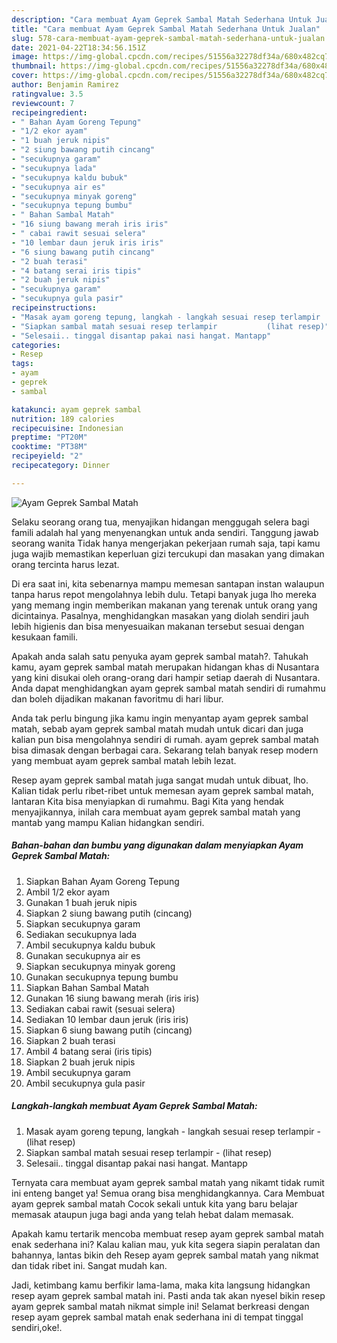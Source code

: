 ```yaml
---
description: "Cara membuat Ayam Geprek Sambal Matah Sederhana Untuk Jualan"
title: "Cara membuat Ayam Geprek Sambal Matah Sederhana Untuk Jualan"
slug: 578-cara-membuat-ayam-geprek-sambal-matah-sederhana-untuk-jualan
date: 2021-04-22T18:34:56.151Z
image: https://img-global.cpcdn.com/recipes/51556a32278df34a/680x482cq70/ayam-geprek-sambal-matah-foto-resep-utama.jpg
thumbnail: https://img-global.cpcdn.com/recipes/51556a32278df34a/680x482cq70/ayam-geprek-sambal-matah-foto-resep-utama.jpg
cover: https://img-global.cpcdn.com/recipes/51556a32278df34a/680x482cq70/ayam-geprek-sambal-matah-foto-resep-utama.jpg
author: Benjamin Ramirez
ratingvalue: 3.5
reviewcount: 7
recipeingredient:
- " Bahan Ayam Goreng Tepung"
- "1/2 ekor ayam"
- "1 buah jeruk nipis"
- "2 siung bawang putih cincang"
- "secukupnya garam"
- "secukupnya lada"
- "secukupnya kaldu bubuk"
- "secukupnya air es"
- "secukupnya minyak goreng"
- "secukupnya tepung bumbu"
- " Bahan Sambal Matah"
- "16 siung bawang merah iris iris"
- " cabai rawit sesuai selera"
- "10 lembar daun jeruk iris iris"
- "6 siung bawang putih cincang"
- "2 buah terasi"
- "4 batang serai iris tipis"
- "2 buah jeruk nipis"
- "secukupnya garam"
- "secukupnya gula pasir"
recipeinstructions:
- "Masak ayam goreng tepung, langkah - langkah sesuai resep terlampir           (lihat resep)"
- "Siapkan sambal matah sesuai resep terlampir           (lihat resep)"
- "Selesaii.. tinggal disantap pakai nasi hangat. Mantapp"
categories:
- Resep
tags:
- ayam
- geprek
- sambal

katakunci: ayam geprek sambal 
nutrition: 189 calories
recipecuisine: Indonesian
preptime: "PT20M"
cooktime: "PT38M"
recipeyield: "2"
recipecategory: Dinner

---
```



![Ayam Geprek Sambal Matah](https://img-global.cpcdn.com/recipes/51556a32278df34a/680x482cq70/ayam-geprek-sambal-matah-foto-resep-utama.jpg)

Selaku seorang orang tua, menyajikan hidangan menggugah selera bagi famili adalah hal yang menyenangkan untuk anda sendiri. Tanggung jawab seorang  wanita Tidak hanya mengerjakan pekerjaan rumah saja, tapi kamu juga wajib memastikan keperluan gizi tercukupi dan masakan yang dimakan orang tercinta harus lezat.

Di era  saat ini, kita sebenarnya mampu memesan santapan instan walaupun tanpa harus repot mengolahnya lebih dulu. Tetapi banyak juga lho mereka yang memang ingin memberikan makanan yang terenak untuk orang yang dicintainya. Pasalnya, menghidangkan masakan yang diolah sendiri jauh lebih higienis dan bisa menyesuaikan makanan tersebut sesuai dengan kesukaan famili. 



Apakah anda salah satu penyuka ayam geprek sambal matah?. Tahukah kamu, ayam geprek sambal matah merupakan hidangan khas di Nusantara yang kini disukai oleh orang-orang dari hampir setiap daerah di Nusantara. Anda dapat menghidangkan ayam geprek sambal matah sendiri di rumahmu dan boleh dijadikan makanan favoritmu di hari libur.

Anda tak perlu bingung jika kamu ingin menyantap ayam geprek sambal matah, sebab ayam geprek sambal matah mudah untuk dicari dan juga kalian pun bisa mengolahnya sendiri di rumah. ayam geprek sambal matah bisa dimasak dengan berbagai cara. Sekarang telah banyak resep modern yang membuat ayam geprek sambal matah lebih lezat.

Resep ayam geprek sambal matah juga sangat mudah untuk dibuat, lho. Kalian tidak perlu ribet-ribet untuk memesan ayam geprek sambal matah, lantaran Kita bisa menyiapkan di rumahmu. Bagi Kita yang hendak menyajikannya, inilah cara membuat ayam geprek sambal matah yang mantab yang mampu Kalian hidangkan sendiri.

<!--inarticleads1-->

##### Bahan-bahan dan bumbu yang digunakan dalam menyiapkan Ayam Geprek Sambal Matah:

1. Siapkan  Bahan Ayam Goreng Tepung
1. Ambil 1/2 ekor ayam
1. Gunakan 1 buah jeruk nipis
1. Siapkan 2 siung bawang putih (cincang)
1. Siapkan secukupnya garam
1. Sediakan secukupnya lada
1. Ambil secukupnya kaldu bubuk
1. Gunakan secukupnya air es
1. Siapkan secukupnya minyak goreng
1. Gunakan secukupnya tepung bumbu
1. Siapkan  Bahan Sambal Matah
1. Gunakan 16 siung bawang merah (iris iris)
1. Sediakan  cabai rawit (sesuai selera)
1. Sediakan 10 lembar daun jeruk (iris iris)
1. Siapkan 6 siung bawang putih (cincang)
1. Siapkan 2 buah terasi
1. Ambil 4 batang serai (iris tipis)
1. Siapkan 2 buah jeruk nipis
1. Ambil secukupnya garam
1. Ambil secukupnya gula pasir




<!--inarticleads2-->

##### Langkah-langkah membuat Ayam Geprek Sambal Matah:

1. Masak ayam goreng tepung, langkah - langkah sesuai resep terlampir -           (lihat resep)
1. Siapkan sambal matah sesuai resep terlampir -           (lihat resep)
1. Selesaii.. tinggal disantap pakai nasi hangat. Mantapp




Ternyata cara membuat ayam geprek sambal matah yang nikamt tidak rumit ini enteng banget ya! Semua orang bisa menghidangkannya. Cara Membuat ayam geprek sambal matah Cocok sekali untuk kita yang baru belajar memasak ataupun juga bagi anda yang telah hebat dalam memasak.

Apakah kamu tertarik mencoba membuat resep ayam geprek sambal matah enak sederhana ini? Kalau kalian mau, yuk kita segera siapin peralatan dan bahannya, lantas bikin deh Resep ayam geprek sambal matah yang nikmat dan tidak ribet ini. Sangat mudah kan. 

Jadi, ketimbang kamu berfikir lama-lama, maka kita langsung hidangkan resep ayam geprek sambal matah ini. Pasti anda tak akan nyesel bikin resep ayam geprek sambal matah nikmat simple ini! Selamat berkreasi dengan resep ayam geprek sambal matah enak sederhana ini di tempat tinggal sendiri,oke!.

